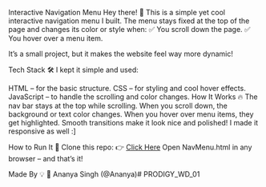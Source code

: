 Interactive Navigation Menu
Hey there! 👋 This is a simple yet cool interactive navigation menu I built. The menu stays fixed at the top of the page and changes its color or style when:
✅ You scroll down the page.
✅ You hover over a menu item.

It’s a small project, but it makes the website feel way more dynamic!

Tech Stack 🛠️
I kept it simple and used:

HTML – for the basic structure.
CSS – for styling and cool hover effects.
JavaScript – to handle the scrolling and color changes.
How It Works 🔥
The nav bar stays at the top while scrolling.
When you scroll down, the background or text color changes.
When you hover over menu items, they get highlighted.
Smooth transitions make it look nice and polished!
I made it responsive as well :]

How to Run It 🚀
Clone this repo:
👉 [Click Here](https://ananya-singh88.github.io/PRODIGY_WD_01/) 
Open NavMenu.html in any browser – and that’s it!


Made By 💡
👤 Ananya Singh (@Ananya)# PRODIGY_WD_01
